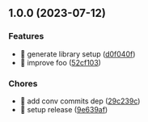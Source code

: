 ## 1.0.0 (2023-07-12)


### Features

* 🎸 generate library setup ([d0f040f](https://github.com/kreuzerk/release-it/commit/d0f040f07d6ca32fb6818d7227773057fd32edd5))
* 🎸 improve foo ([52cf103](https://github.com/kreuzerk/release-it/commit/52cf1031d25cf8edafdda04478aca0ce43ea96f5))


### Chores

* 🤖 add conv commits dep ([29c239c](https://github.com/kreuzerk/release-it/commit/29c239cb2b38bffdd9825cf9f8455b4a079e5ec0))
* 🤖 setup release ([9e639af](https://github.com/kreuzerk/release-it/commit/9e639af9ecf9e988deabc2cc2f28c72673105def))
